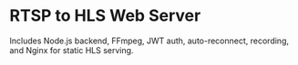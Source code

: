 # RTSP to HLS Web Server

Includes Node.js backend, FFmpeg, JWT auth, auto-reconnect, recording, and Nginx for static HLS serving.